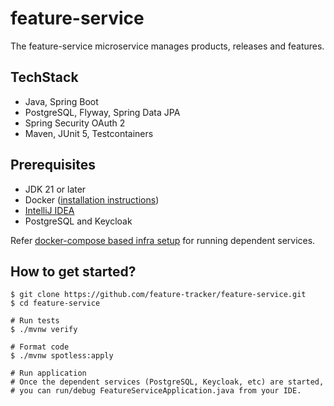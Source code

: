 # feature-service
The feature-service microservice manages products, releases and features.

## TechStack
* Java, Spring Boot
* PostgreSQL, Flyway, Spring Data JPA
* Spring Security OAuth 2
* Maven, JUnit 5, Testcontainers

## Prerequisites
* JDK 21 or later
* Docker ([installation instructions](https://docs.docker.com/engine/install/))
* [IntelliJ IDEA](https://www.jetbrains.com/idea/)
* PostgreSQL and Keycloak 
 
Refer [docker-compose based infra setup](https://github.com/feature-tracker/docker-infra) for running dependent services.

## How to get started?

```shell
$ git clone https://github.com/feature-tracker/feature-service.git
$ cd feature-service

# Run tests
$ ./mvnw verify

# Format code
$ ./mvnw spotless:apply

# Run application
# Once the dependent services (PostgreSQL, Keycloak, etc) are started, 
# you can run/debug FeatureServiceApplication.java from your IDE.
```
